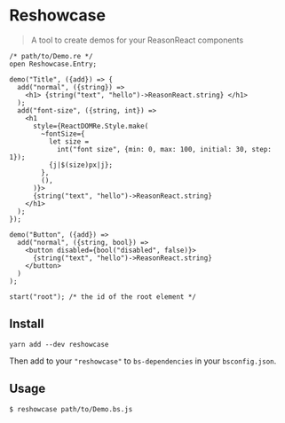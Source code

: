 # Reshowcase

> A tool to create demos for your ReasonReact components

```reason
/* path/to/Demo.re */
open Reshowcase.Entry;

demo("Title", ({add}) => {
  add("normal", ({string}) =>
    <h1> {string("text", "hello")->ReasonReact.string} </h1>
  );
  add("font-size", ({string, int}) =>
    <h1
      style={ReactDOMRe.Style.make(
        ~fontSize={
          let size =
            int("font size", {min: 0, max: 100, initial: 30, step: 1});
          {j|$(size)px|j};
        },
        (),
      )}>
      {string("text", "hello")->ReasonReact.string}
    </h1>
  );
});

demo("Button", ({add}) =>
  add("normal", ({string, bool}) =>
    <button disabled={bool("disabled", false)}>
      {string("text", "hello")->ReasonReact.string}
    </button>
  )
);

start("root"); /* the id of the root element */
```

## Install

```console
yarn add --dev reshowcase
```

Then add to your `"reshowcase"` to `bs-dependencies` in your `bsconfig.json`.

## Usage

```console
$ reshowcase path/to/Demo.bs.js
```
